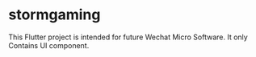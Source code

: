 # stormgaming

This Flutter project is intended for future Wechat Micro Software.
It only Contains UI component.


